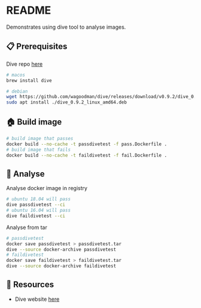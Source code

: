 # README

Demonstrates using dive tool to analyse images.

## 📋 Prerequisites

Dive repo [here](https://github.com/wagoodman/dive)  

```sh
# macos
brew install dive

# debian 
wget https://github.com/wagoodman/dive/releases/download/v0.9.2/dive_0.9.2_linux_amd64.deb
sudo apt install ./dive_0.9.2_linux_amd64.deb
```

## 🏠 Build image

```sh
# build image that passes
docker build --no-cache -t passdivetest -f pass.Dockerfile .
# build image that fails
docker build --no-cache -t faildivetest -f fail.Dockerfile .  
```

## 🤔 Analyse

Analyse docker image in registry

```sh
# ubuntu 18.04 will pass
dive passdivetest --ci
# ubuntu 16.04 will pass
dive faildivetest --ci
```

Analyse from tar

```sh
# passdivetest
docker save passdivetest > passdivetest.tar
dive --source docker-archive passdivetest
# faildivetest
docker save faildivetest > faildivetest.tar
dive --source docker-archive faildivetest
```

## 👀 Resources

* Dive website [here](https://github.com/wagoodman/dive)  

